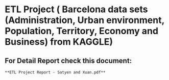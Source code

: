 # ETL Project ( Barcelona data sets (Administration, Urban environment, Population, Territory, Economy and Business) from KAGGLE)

## For Detail Report check this document:
	**ETL Project Report - Satyen and Xuan.pdf**